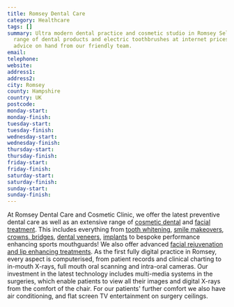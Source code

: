```yaml
---
title: Romsey Dental Care
category: Healthcare
tags: []
summary: Ultra modern dental practice and cosmetic studio in Romsey Selling a wide
  range of dental products and electric toothbrushes at internet prices and with professional
  advice on hand from our friendly team.
email: 
telephone: 
website: 
address1: 
address2: 
city: Romsey
county: Hampshire
country: UK
postcode: 
monday-start: 
monday-finish: 
tuesday-start: 
tuesday-finish: 
wednesday-start: 
wednesday-finish: 
thursday-start: 
thursday-finish: 
friday-start: 
friday-finish: 
saturday-start: 
saturday-finish: 
sunday-start: 
sunday-finish: 
---
```

At Romsey Dental Care and Cosmetic Clinic, we offer the latest preventive dental care as well as an extensive range of [cosmetic dental](http://www.romseydentalcare.co.uk/cosmetic-dentistry-southampton.html "Cosmetic dental treatments for Southampton and Romsey") and [facial treatment](http://www.romseydentalcare.co.uk/cosmetic-fillers-injections-southampton.html "Cosmetic facial fillers and treatments"). This includes everything from [tooth whitening](http://www.romseydentalcare.co.uk/professional-teeth-whitening.html "Tooth whitening Southampton and Romsey"), [smile makeovers](http://www.romseydentalcare.co.uk/smile-design-smile-makeovers.html "Smile Design and Smile Makeovers"), [crowns, bridges](http://www.romseydentalcare.co.uk/dental-crowns.html "Dental Crowns and Bridges"), [dental veneers](http://www.romseydentalcare.co.uk/porcelain-dental-veneers.html "Porcelain dental veneers"), [implants](http://www.romseydentalcare.co.uk/dental-implants-teeth-implants.html "Dental implants") to bespoke performance enhancing sports mouthguards! We also offer advanced [facial rejuvenation and lip enhancing treatments](http://www.romseydentalcare.co.uk/cosmetic-fillers-injections-southampton.html "Cosmetic facial fillers and treatments"). As the first fully digital practice in Romsey, every aspect is computerised, from patient records and clinical charting to in-mouth X-rays, full mouth oral scanning and intra-oral cameras. Our investment in the latest technology includes multi-media systems in the surgeries, which enable patients to view all their images and digital X-rays from the comfort of the chair. For our patients' further comfort we also have air conditioning, and flat screen TV entertainment on surgery ceilings.

## 

